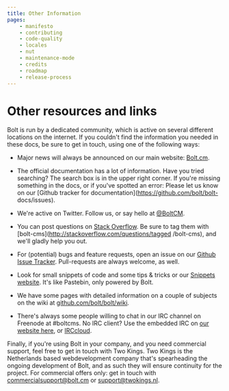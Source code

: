 ```yaml
---
title: Other Information
pages:
    - manifesto
    - contributing
    - code-quality
    - locales
    - nut
    - maintenance-mode
    - credits
    - roadmap
    - release-process
---
```

Other resources and links
=========================

Bolt is run by a dedicated community, which is active on several different
locations on the internet. If you couldn't find the information you needed in
these docs, be sure to get in touch, using one of the following ways:

  - Major news will always be announced on our main website:
    [Bolt.cm](https://bolt.cm).

  - The official documentation has a lot of information. Have you tried
    searching? The search box is in the upper right corner. If you're missing
    something in the docs, or if you've spotted an error: Please let us know on
    our [Github tracker for documentation](https://github.com/bolt/bolt-
    docs/issues).

  - We're active on Twitter. Follow us, or say hello at
    [@BoltCM](https://twitter.com/boltcm).

  - You can post questions on [Stack Overflow](http://stackoverflow.com). Be
    sure to tag them with [bolt-cms](http://stackoverflow.com/questions/tagged
    /bolt-cms), and we'll gladly help you out.

  - For (potential) bugs and feature requests, open an issue on our
    [Github Issue Tracker](https://github.com/bolt/bolt/issues). Pull-requests
    are always welcome, as well.

  - Look for small snippets of code and some tips & tricks or our
    [Snippets website](https://snippets.bolt.cm). It's like Pastebin, only
    powered by Bolt.

  - We have some pages with detailed information on a couple of subjects on the
    wiki at [github.com/bolt/bolt/wiki](https://github.com/bolt/bolt/wiki).

  - There's always some people willing to chat in our IRC channel on Freenode
    at #boltcms. No IRC client? Use the embedded IRC on
    [our website here](https://bolt.cm/irc), or [IRCcloud](http://irccloud.com).

Finally, if you're using Bolt in your company, and you need commercial support,
feel free to get in touch with Two Kings. Two Kings is the Netherlands based
webdevelopment company that's spearheading the ongoing development of Bolt, and
as such they will ensure continuity for the project. For commercial offers
only: get in touch with
[commercialsupport@bolt.cm](mailto:commercialsupport@bolt.cm) or
[support@twokings.nl](mailto:support@twokings.nl).
